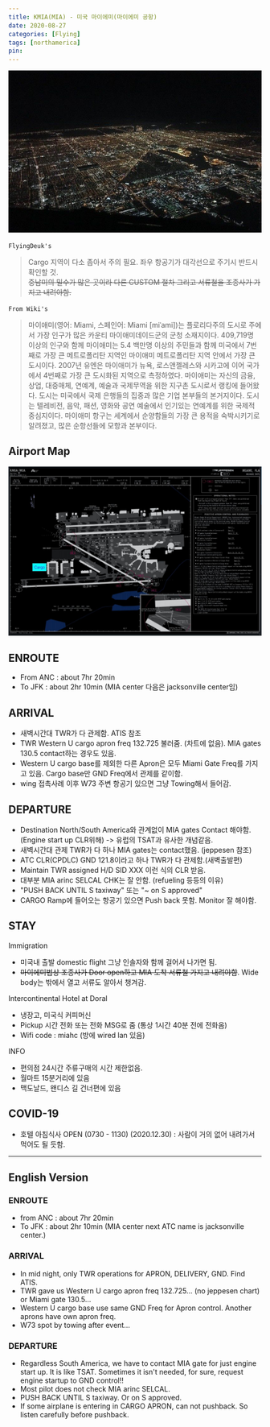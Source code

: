 ```yaml
---
title: KMIA(MIA) - 미국 마이에미(마이에미 공항)
date: 2020-08-27
categories: [Flying]
tags: [northamerica]
pin:
---
```

![mia](/img/flying/airport/mia.JPG)

`FlyingDeuk's`
>Cargo 지역이 다소 좁아서 주의 필요. 좌우 항공기가 대각선으로 주기시 반드시 확인할 것. <br>
~~중남미의 밀수가 많은 곳이라 다른 CUSTOM 절차 그리고 서류철을 조종사가 가지고 내려야함.~~

`From Wiki's`
>마이애미(영어: Miami, 스페인어: Miami [miˈami])는 플로리다주의 도시로 주에서 가장 인구가 많은 카운티 마이애미데이드군의 군청 소재지이다. 409,719명 이상의 인구와 함께 마이애미는 5.4 백만명 이상의 주민들과 함께 미국에서 7번째로 가장 큰 메트로폴리탄 지역인 마이애미 메트로폴리탄 지역 안에서 가장 큰 도시이다. 2007년 유엔은 마이애미가 뉴욕, 로스앤젤레스와 시카고에 이어 국가에서 4번째로 가장 큰 도시화된 지역으로 측정하였다.
마이애미는 자신의 금융, 상업, 대중매체, 연예계, 예술과 국제무역을 위한 지구촌 도시로서 랭킹에 들어왔다. 도시는 미국에서 국제 은행들의 집중과 많은 기업 본부들의 본거지이다. 도시는 텔레비전, 음악, 패션, 영화와 공연 예술에서 인기있는 연예계를 위한 국제적 중심지이다. 마이애미 항구는 세계에서 순양함들의 가장 큰 용적을 숙박시키기로 알려졌고, 많은 순항선들에 모항과 본부이다.

## Airport Map
![mia](/img/flying/airport/mia_ap.jpg)


## ENROUTE
- From ANC : about 7hr 20min
- To JFK : about 2hr 10min (MIA center 다음은 jacksonville center임)

## ARRIVAL
- 새벽시간대 TWR가 다 관제함. ATIS 참조
- TWR Western U cargo apron freq 132.725 불러줌. (차트에 없음). MIA gates 130.5 contact하는 경우도 있음.
- Western U cargo base를 제외한 다른 Apron은 모두 Miami Gate Freq를 가지고 있음. Cargo base만 GND Freq에서 관제를 같이함.
- wing 접촉사례 이후 W73 주변 항공기 있으면 그냥 Towing해서 들어감.

## DEPARTURE
- Destination North/South America와 관계없이 MIA gates Contact 해야함. (Engine start up CLR위해) -> 유럽의 TSAT과 유사한 개념같음.
- 새벽시간대 관제 TWR가 다 하나 MIA gates는 contact했음. (jeppesen 참조)
- ATC CLR(CPDLC) GND 121.8이라고 하나 TWR가 다 관제함.(새벽출발편)
- Maintain TWR assigned H/D SID XXX 이런 식의 CLR 받음.
- 대부분 MIA arinc SELCAL CHK는 잘 안함. (refueling 등등의 이유)
- "PUSH BACK UNTIL S taxiway" 또는 "~ on S approved"
- CARGO Ramp에 들어오는 항공기 있으면 Push back 못함. Monitor 잘 해야함.

## STAY
Immigration
- 미국내 출발 domestic flight 그냥 인솔자와 함께 걸어서 나가면 됨.
- ~~마이에미법상 조종사가 Door open하고 MIA 도착 서류철 가지고 내려야함~~. Wide body는 밖에서 열고 서류도 알아서 챙겨감.

Intercontinental Hotel at Doral
- 냉장고, 미국식 커피머신
- Pickup 시간 전화 또는 전화 MSG로 줌 (통상 1시간 40분 전에 전화옴)
- Wifi code : miahc (방에 wired lan 있음)

INFO
- 편의점 24시간 주류구매의 시간 제한없음.
- 월마트 15분거리에 있음
- 맥도날드, 왠디스 길 건너편에 있음

## COVID-19
- 호텔 아침식사 OPEN (0730 - 1130) (2020.12.30) : 사람이 거의 없어 내려가서 먹어도 될 듯함.

--------
## English Version

### ENROUTE
- from ANC : about 7hr 20min
- To JFK : about 2hr 10min (MIA center next ATC name is jacksonville center.)

### ARRIVAL
- In mid night, only TWR operations for APRON, DELIVERY, GND. Find ATIS.
- TWR gave us Western U cargo apron freq 132.725... (no jeppesen chart) or Miami gate 130.5...
- Western U cargo base use same GND Freq for Apron control. Another aprons have own apron freq.
- W73 spot by towing after event...


### DEPARTURE
- Regardless South America, we have to contact MIA gate for just engine start up. It is like TSAT. Sometimes it isn't needed, for sure, request engine startup to GND control!!
- Most pilot does not check MIA arinc SELCAL.
- PUSH BACK UNTIL S taxiway. Or on S approved.
- If some airplane is entering in CARGO APRON, can not pushback. So listen carefully before pushback.
